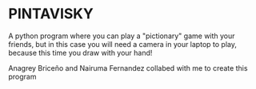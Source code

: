 # PINTAVISKY
A python program where you can play a "pictionary" game with your friends, but in this case you will need a camera in your laptop to play, because this time you draw with your hand!

Anagrey Briceño and Nairuma Fernandez collabed with me to create this program
